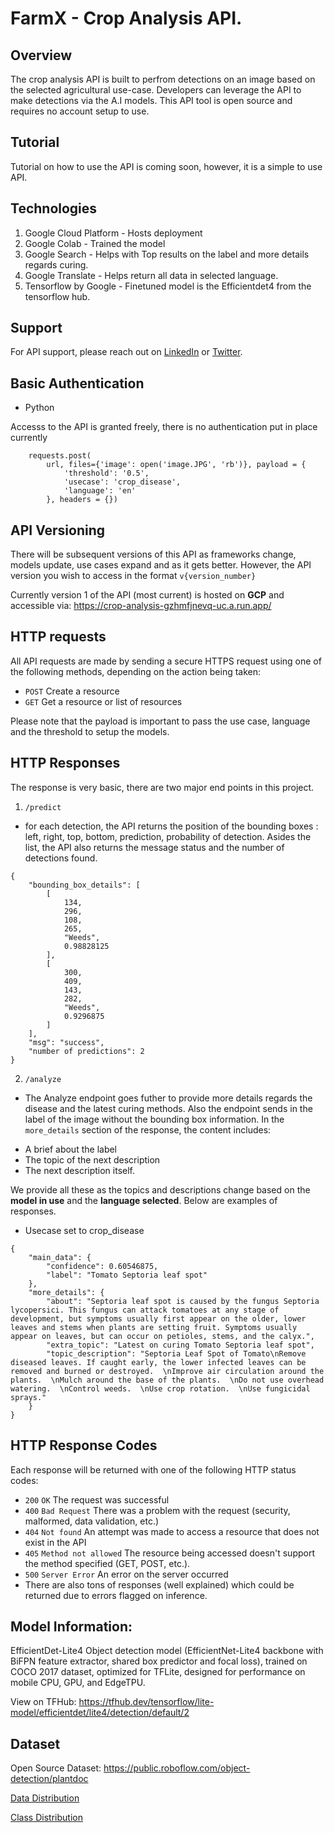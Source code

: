 # FarmX - Crop Analysis API.

## Overview
The crop analysis API is built to perfrom detections on an image based on the selected agricultural use-case. Developers can leverage the API to make detections via the A.I models. This API tool is open source and requires no account setup to use.

## Tutorial
Tutorial on how to use the API is coming soon, however, it is a simple to use API.

## Technologies

1. Google Cloud Platform - Hosts deployment
2. Google Colab - Trained the model
3. Google Search - Helps with Top results on the label and more details regards curing.
4. Google Translate - Helps return all data in selected language.
5. Tensorflow by Google  - Finetuned model is the Efficientdet4 from the tensorflow hub.

## Support
For API support, please reach out on [LinkedIn](https://www.linkedin.com/in/olufemi-victor-tolulope/) or [Twitter](https://twitter.com/Osinkoluolufemi).

## Basic Authentication

* Python

Accesss to the API is granted freely, there is no authentication put in place currently

``` POST
    requests.post(
        url, files={'image': open('image.JPG', 'rb')}, payload = {
            'threshold': '0.5',
            'usecase': 'crop_disease',
            'language': 'en'
        }, headers = {}) 
```

## API Versioning
There will be subsequent versions of this API as frameworks change, models update, use cases expand and as it gets better. However, the API version you wish to access in the format `v{version_number}`

Currently version 1 of the API (most current) is hosted on **GCP** and accessible via: https://crop-analysis-gzhmfjnevq-uc.a.run.app/


## HTTP requests
All API requests are made by sending a secure HTTPS request using one of the following methods, depending on the action being taken:

* `POST` Create a resource
* `GET` Get a resource or list of resources

Please note that the payload is important to pass the use case, language and the threshold to setup the models.

## HTTP Responses
The response is very basic, there are two major end points in this project.

1. `/predict`

* for each detection, the API returns the position of the bounding boxes : left, right, top, bottom, prediction, probability of detection. Asides the list, the API also returns the message status and the number of detections found.

```
{
    "bounding_box_details": [
        [
            134,
            296,
            108,
            265,
            "Weeds",
            0.98828125
        ],
        [
            300,
            409,
            143,
            282,
            "Weeds",
            0.9296875
        ]
    ],
    "msg": "success",
    "number of predictions": 2
}
```
2. `/analyze`
* The Analyze endpoint goes futher to provide more details regards the disease and the latest curing methods. Also the endpoint sends in the label of the image without the bounding box information. In the `more_details` section of the response, the content includes:
- A brief about the label
- The topic of the next description
- The next description itself.

We provide all these as the topics and descriptions change based on the **model in use** and the **language selected**. Below are examples of responses.

* Usecase set to crop_disease

```
{
    "main_data": {
        "confidence": 0.60546875,
        "label": "Tomato Septoria leaf spot"
    },
    "more_details": {
        "about": "Septoria leaf spot is caused by the fungus Septoria lycopersici. This fungus can attack tomatoes at any stage of development, but symptoms usually first appear on the older, lower leaves and stems when plants are setting fruit. Symptoms usually appear on leaves, but can occur on petioles, stems, and the calyx.",
        "extra_topic": "Latest on curing Tomato Septoria leaf spot",
        "topic_description": "Septoria Leaf Spot of Tomato\nRemove diseased leaves. If caught early, the lower infected leaves can be removed and burned or destroyed.  \nImprove air circulation around the plants.  \nMulch around the base of the plants.  \nDo not use overhead watering.  \nControl weeds.  \nUse crop rotation.  \nUse fungicidal sprays."
    }
}
```

## HTTP Response Codes
Each response will be returned with one of the following HTTP status codes:

* `200` `OK` The request was successful
* `400` `Bad Request` There was a problem with the request (security, malformed, data validation, etc.)
* `404` `Not found` An attempt was made to access a resource that does not exist in the API
* `405` `Method not allowed` The resource being accessed doesn't support the method specified (GET, POST, etc.).
* `500` `Server Error` An error on the server occurred
* There are also tons of responses (well explained) which could be returned due to errors flagged on inference.

## Model Information:

EfficientDet-Lite4 Object detection model (EfficientNet-Lite4 backbone with BiFPN feature extractor, shared box predictor and focal loss), trained on COCO 2017 dataset, optimized for TFLite, designed for performance on mobile CPU, GPU, and EdgeTPU.

View on TFHub: https://tfhub.dev/tensorflow/lite-model/efficientdet/lite4/detection/default/2

## Dataset

Open Source Dataset: https://public.roboflow.com/object-detection/plantdoc

[Data Distribution](dataset_info.jpg)

[Class Distribution](classdist.jpg)


